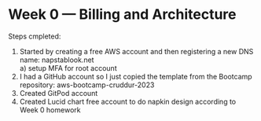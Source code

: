 # Week 0 — Billing and Architecture
Steps cmpleted:<br>
1) Started by creating a free AWS account and then registering a new DNS name: napstablook.net <br>
  a) setup MFA for root account<br>
3) I had a GitHub account so I just copied the template from the Bootcamp repository: aws-bootcamp-cruddur-2023 <br>
4) Created GitPod account <br>
5) Created Lucid chart free account to do napkin design according to Week 0 homework <br>
